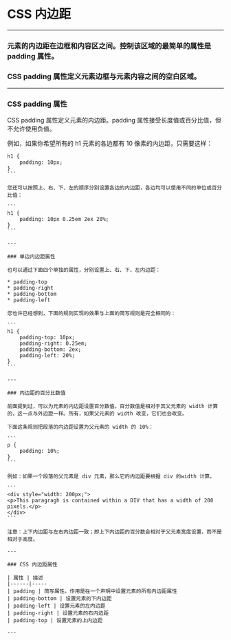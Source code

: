 # CSS 内边距

---

### 元素的内边距在边框和内容区之间。控制该区域的最简单的属性是 padding 属性。

### CSS padding 属性定义元素边框与元素内容之间的空白区域。

---

### CSS padding 属性

CSS padding 属性定义元素的内边距。padding 属性接受长度值或百分比值，但不允许使用负值。

例如，如果你希望所有的 h1 元素的各边都有 10 像素的内边距，只需要这样：

````
h1 {
    padding: 10px;
}
```

您还可以按照上、右、下、左的顺序分别设置各边的内边距，各边均可以使用不同的单位或百分比值：

```
h1 {
    padding: 10px 0.25em 2ex 20%;
}
```

---

### 单边内边距属性

也可以通过下面四个单独的属性，分别设置上、右、下、左内边距：

* padding-top
* padding-right
* padding-bottom
* padding-left

您也许已经想到，下面的规则实现的效果与上面的简写规则是完全相同的：

```
h1 {
    padding-top: 10px;
    padding-right: 0.25em;
    padding-bottom: 2ex;
    padding-left: 20%;
}
```

---

### 内边距的百分比数值

前面提到过，可以为元素的内边距设置百分数值。百分数值是相对于其父元素的 width 计算的，这一点与外边距一样。所有，如果父元素的 width 改变，它们也会改变。

下面这条规则把段落的内边距设置为父元素的 width 的 10%：

```
p {
    padding: 10%;
}
```

例如：如果一个段落的父元素是 div 元素，那么它的内边距要根据 div 的width 计算。

```
<div style="width: 200px;">
<p>This paragragh is contained within a DIV that has a width of 200 pixels.</p>
</div> 
```

注意：上下内边距与左右内边距一致；即上下内边距的百分数会相对于父元素宽度设置，而不是相对于高度。

---

### CSS 内边距属性

| 属性 | 描述
|------|-----
| padding | 简写属性。作用是在一个声明中设置元素的所有内边距属性
| padding-bottom | 设置元素的下内边距
| padding-left | 设置元素的左内边距
| padding-right | 设置元素的右内边距
| padding-top | 设置元素的上内边距

---

